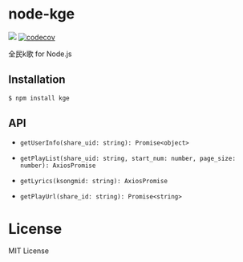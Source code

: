 # node-kge

[![](https://circleci.com/gh/djyde/node-kge.svg?style=shield)](https://circleci.com/gh/djyde/node-kge)
[![codecov](https://codecov.io/gh/djyde/node-kge/branch/master/graph/badge.svg)](https://codecov.io/gh/djyde/node-kge)


全民k歌 for Node.js

## Installation

```bash
$ npm install kge
```

## API

- `getUserInfo(share_uid: string): Promise<object>`

- `getPlayList(share_uid: string, start_num: number, page_size: number): AxiosPromise`

- `getLyrics(ksongmid: string): AxiosPromise`

- `getPlayUrl(share_id: string): Promise<string>`

# License

MIT License

